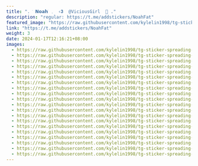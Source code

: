 ```yaml
---
title: ". ֹ 𝗡𝗼𝗮𝗵 ׁ 𓈒  ‹𝟑  @ViciousGirl  🍇 ."
description: "regular: https://t.me/addstickers/NoahFat"
featured_image: "https://raw.githubusercontent.com/kylelin1998/tg-sticker-spreading-worldwide-images/main/img/b39a226f-31e6-401e-b2ea-dd784942b6b8.jpg"
link: "https://t.me/addstickers/NoahFat"
weight: 3
date: 2024-01-17T12:16:21+08:00
images:
  - https://raw.githubusercontent.com/kylelin1998/tg-sticker-spreading-worldwide-images/main/img/b39a226f-31e6-401e-b2ea-dd784942b6b8.jpg
  - https://raw.githubusercontent.com/kylelin1998/tg-sticker-spreading-worldwide-images/main/img/250b9f22-f440-4b62-a1cb-5e5d0fb098cc.jpg
  - https://raw.githubusercontent.com/kylelin1998/tg-sticker-spreading-worldwide-images/main/img/e2423284-9be9-4cd2-b8e2-90b96864a469.jpg
  - https://raw.githubusercontent.com/kylelin1998/tg-sticker-spreading-worldwide-images/main/img/9ef83307-7a06-45c6-b54c-de9079966278.jpg
  - https://raw.githubusercontent.com/kylelin1998/tg-sticker-spreading-worldwide-images/main/img/93d5a5ea-e1c4-468d-99e2-c43bba9bf238.jpg
  - https://raw.githubusercontent.com/kylelin1998/tg-sticker-spreading-worldwide-images/main/img/265cc452-3b04-429f-9b02-3f5019203b05.jpg
  - https://raw.githubusercontent.com/kylelin1998/tg-sticker-spreading-worldwide-images/main/img/3da6efdc-2924-4385-a1f8-e1f8caa93234.jpg
  - https://raw.githubusercontent.com/kylelin1998/tg-sticker-spreading-worldwide-images/main/img/a5ce5c56-6e00-4bf8-93ce-6f62b82f355b.jpg
  - https://raw.githubusercontent.com/kylelin1998/tg-sticker-spreading-worldwide-images/main/img/84b22b57-c931-4d9d-96a1-9aea3e882c8b.jpg
  - https://raw.githubusercontent.com/kylelin1998/tg-sticker-spreading-worldwide-images/main/img/183c4471-7c50-46ea-834e-1c6eacc0ec61.jpg
  - https://raw.githubusercontent.com/kylelin1998/tg-sticker-spreading-worldwide-images/main/img/2b5ccb13-2407-47ff-b655-6896266e40f3.jpg
  - https://raw.githubusercontent.com/kylelin1998/tg-sticker-spreading-worldwide-images/main/img/c3c6d80c-1076-477a-9e43-38161213a596.jpg
  - https://raw.githubusercontent.com/kylelin1998/tg-sticker-spreading-worldwide-images/main/img/5715d2e3-65d9-4f0d-9337-b2eb96afa575.jpg
  - https://raw.githubusercontent.com/kylelin1998/tg-sticker-spreading-worldwide-images/main/img/3f7ac45f-b0c7-41cd-b4be-b41235f77fb4.jpg
  - https://raw.githubusercontent.com/kylelin1998/tg-sticker-spreading-worldwide-images/main/img/3505721f-f088-4dd7-8f01-e3004bcab1c0.jpg
  - https://raw.githubusercontent.com/kylelin1998/tg-sticker-spreading-worldwide-images/main/img/de7e2bda-3362-47ce-b207-1184d4f81b1d.jpg
  - https://raw.githubusercontent.com/kylelin1998/tg-sticker-spreading-worldwide-images/main/img/e320b83b-a063-4d8b-9c5e-5dc060ca401a.jpg
  - https://raw.githubusercontent.com/kylelin1998/tg-sticker-spreading-worldwide-images/main/img/a2dd266e-3625-4312-bafd-e89a25f8b122.jpg
  - https://raw.githubusercontent.com/kylelin1998/tg-sticker-spreading-worldwide-images/main/img/410ce73f-7dde-4110-bb3d-cf75add4fffe.jpg
  - https://raw.githubusercontent.com/kylelin1998/tg-sticker-spreading-worldwide-images/main/img/919b068b-7b67-4446-b275-77513bf13af1.jpg
---
```

